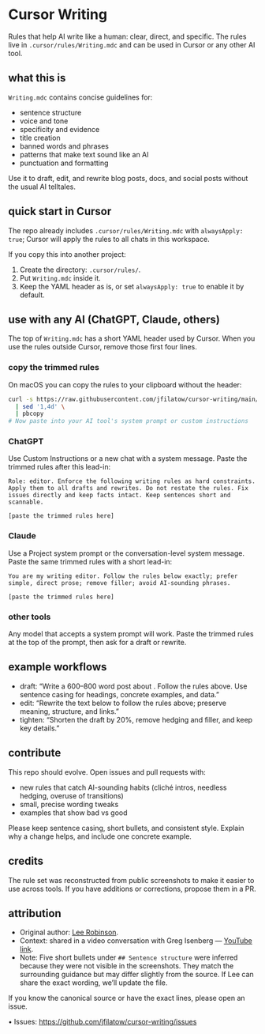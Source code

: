 # Cursor Writing

Rules that help AI write like a human: clear, direct, and specific. The rules live in `.cursor/rules/Writing.mdc` and can be used in Cursor or any other AI tool.

## what this is

`Writing.mdc` contains concise guidelines for:

- sentence structure
- voice and tone
- specificity and evidence
- title creation
- banned words and phrases
- patterns that make text sound like an AI
- punctuation and formatting

Use it to draft, edit, and rewrite blog posts, docs, and social posts without the usual AI telltales.

## quick start in Cursor

The repo already includes `.cursor/rules/Writing.mdc` with `alwaysApply: true`; Cursor will apply the rules to all chats in this workspace.

If you copy this into another project:

1. Create the directory: `.cursor/rules/`.
2. Put `Writing.mdc` inside it.
3. Keep the YAML header as is, or set `alwaysApply: true` to enable it by default.

## use with any AI (ChatGPT, Claude, others)

The top of `Writing.mdc` has a short YAML header used by Cursor. When you use the rules outside Cursor, remove those first four lines.

### copy the trimmed rules

On macOS you can copy the rules to your clipboard without the header:

```bash
curl -s https://raw.githubusercontent.com/jfilatow/cursor-writing/main/.cursor/rules/Writing.mdc \
  | sed '1,4d' \
  | pbcopy
# Now paste into your AI tool's system prompt or custom instructions
```

### ChatGPT

Use Custom Instructions or a new chat with a system message. Paste the trimmed rules after this lead-in:

```text
Role: editor. Enforce the following writing rules as hard constraints. Apply them to all drafts and rewrites. Do not restate the rules. Fix issues directly and keep facts intact. Keep sentences short and scannable.

[paste the trimmed rules here]
```

### Claude

Use a Project system prompt or the conversation-level system message. Paste the same trimmed rules with a short lead-in:

```text
You are my writing editor. Follow the rules below exactly; prefer simple, direct prose; remove filler; avoid AI-sounding phrases.

[paste the trimmed rules here]
```

### other tools

Any model that accepts a system prompt will work. Paste the trimmed rules at the top of the prompt, then ask for a draft or rewrite.

## example workflows

- draft: “Write a 600–800 word post about <topic>. Follow the rules above. Use sentence casing for headings, concrete examples, and data.”
- edit: “Rewrite the text below to follow the rules above; preserve meaning, structure, and links.”
- tighten: “Shorten the draft by 20%, remove hedging and filler, and keep key details.”

## contribute

This repo should evolve. Open issues and pull requests with:

- new rules that catch AI-sounding habits (cliché intros, needless hedging, overuse of transitions)
- small, precise wording tweaks
- examples that show bad vs good

Please keep sentence casing, short bullets, and consistent style. Explain why a change helps, and include one concrete example.

## credits

The rule set was reconstructed from public screenshots to make it easier to use across tools. If you have additions or corrections, propose them in a PR.

## attribution

- Original author: [Lee Robinson](https://github.com/leerob).
- Context: shared in a video conversation with Greg Isenberg — [YouTube link](https://www.youtube.com/watch?v=8QN23ZThdRY).
- Note: Five short bullets under `## Sentence structure` were inferred because they were not visible in the screenshots. They match the surrounding guidance but may differ slightly from the source. If Lee can share the exact wording, we’ll update the file.

If you know the canonical source or have the exact lines, please open an issue.

• Issues: https://github.com/jfilatow/cursor-writing/issues


